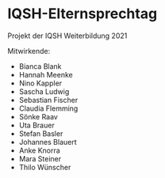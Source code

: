 # IQSH-Elternsprechtag

Projekt der IQSH Weiterbildung 2021

Mitwirkende:
  * Bianca Blank
  * Hannah Meenke
  * Nino Kappler
  * Sascha Ludwig
  * Sebastian Fischer
  * Claudia Flemming
  * Sönke Raav
  * Uta Brauer
  * Stefan Basler
  * Johannes Blauert
  * Anke Knorra
  * Mara Steiner
  * Thilo Wünscher

